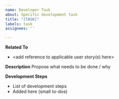 ```yaml
---
name: Developer Task
about: Specific development task
title: "[TASK]"
labels: task
assignees: ''

---
```


**Related To**
- <add reference to applicable user story(s) here>

**Description**
Propose what needs to be done / why

**Development Steps**
- List of development steps
- Added here (small to-dos)
